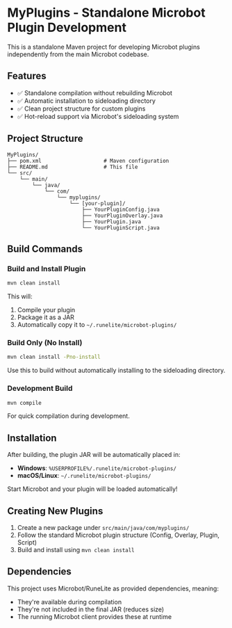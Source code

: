 # MyPlugins - Standalone Microbot Plugin Development

This is a standalone Maven project for developing Microbot plugins independently from the main Microbot codebase.

## Features
- ✅ Standalone compilation without rebuilding Microbot
- ✅ Automatic installation to sideloading directory
- ✅ Clean project structure for custom plugins
- ✅ Hot-reload support via Microbot's sideloading system

## Project Structure
```
MyPlugins/
├── pom.xml                    # Maven configuration
├── README.md                  # This file
└── src/
    └── main/
        └── java/
            └── com/
                └── myplugins/
                    └── [your-plugin]/
                        ├── YourPluginConfig.java
                        ├── YourPluginOverlay.java
                        ├── YourPlugin.java
                        └── YourPluginScript.java
```

## Build Commands

### Build and Install Plugin
```bash
mvn clean install
```
This will:
1. Compile your plugin
2. Package it as a JAR
3. Automatically copy it to `~/.runelite/microbot-plugins/`

### Build Only (No Install)
```bash
mvn clean install -Pno-install
```
Use this to build without automatically installing to the sideloading directory.

### Development Build
```bash
mvn compile
```
For quick compilation during development.

## Installation
After building, the plugin JAR will be automatically placed in:
- **Windows**: `%USERPROFILE%/.runelite/microbot-plugins/`
- **macOS/Linux**: `~/.runelite/microbot-plugins/`

Start Microbot and your plugin will be loaded automatically!

## Creating New Plugins
1. Create a new package under `src/main/java/com/myplugins/`
2. Follow the standard Microbot plugin structure (Config, Overlay, Plugin, Script)
3. Build and install using `mvn clean install`

## Dependencies
This project uses Microbot/RuneLite as provided dependencies, meaning:
- They're available during compilation
- They're not included in the final JAR (reduces size)
- The running Microbot client provides these at runtime